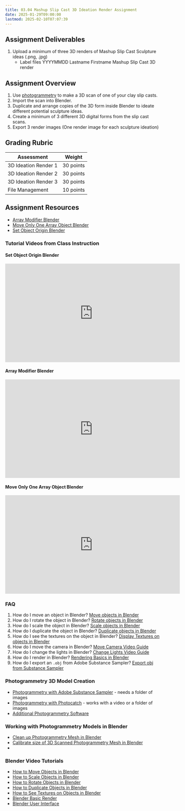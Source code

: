 ```yaml
---
title: 03.04 Mashup Slip Cast 3D Ideation Render Assignment
date: 2025-01-29T09:00:00
lastmod: 2025-02-10T07:07:39
---
```


## Assignment Deliverables

1. Upload a minimum of three 3D renders of Mashup Slip Cast Sculpture ideas (.png, .jpg)
   - Label files YYYYMMDD Lastname Firstname Mashup Slip Cast 3D render

## Assignment Overview

1. Use [photogrammetry](../../../../3d-modeling/photogrammetry.md) to make a 3D scan of one of your clay slip casts.
2. Import the scan into Blender.
3. Duplicate and arrange copies of the 3D form inside Blender to ideate different potential sculpture ideas.
4. Create a minimum of 3 different 3D digital forms from the slip cast scans.
5. Export 3 render images (One render image for each sculpture ideation)

## Grading Rubric

<div class="responsive-table-markdown">

| Assessment           | Weight    |
| -------------------- | --------- |
| 3D Ideation Render 1 | 30 points |
| 3D Ideation Render 2 | 30 points |
| 3D Ideation Render 3 | 30 points |
| File Management      | 10 points |

</div>

## Assignment Resources

- [Array Modifier Blender](https://youtu.be/VZYgIw0_QGQ)
- [Move Only One Array Object Blender](https://youtu.be/giJ822lv_dw)
- [Set Object Origin Blender](https://youtu.be/vZ3wjjNaDUM)

### Tutorial Videos from Class Instruction

<div class="video-grid">

<div class="video-card">

#### Set Object Origin Blender

<div class="iframe-16-9-container">
<iframe class="youTubeIframe" width="560" height="315" src="https://www.youtube.com/embed/vZ3wjjNaDUM?rel=0" title="YouTube video player" frameborder="0" allow="accelerometer; autoplay; clipboard-write; encrypted-media; gyroscope; picture-in-picture; web-share" allowfullscreen></iframe>
</div>
</div>

<div class="video-card">

#### Array Modifier Blender

<div class="iframe-16-9-container">
<iframe class="youTubeIframe" width="560" height="315" src="https://www.youtube.com/embed/VZYgIw0_QGQ?rel=0" title="YouTube video player" frameborder="0" allow="accelerometer; autoplay; clipboard-write; encrypted-media; gyroscope; picture-in-picture; web-share" allowfullscreen></iframe>
</div>
</div>

<div class="video-card">

#### Move Only One Array Object Blender

<div class="iframe-16-9-container">
<iframe class="youTubeIframe" width="560" height="315" src="https://www.youtube.com/embed/giJ822lv_dw?rel=0" title="YouTube video player" frameborder="0" allow="accelerometer; autoplay; clipboard-write; encrypted-media; gyroscope; picture-in-picture; web-share" allowfullscreen></iframe>
</div>
</div>

</div>

### FAQ

1. How do I move an object in Blender? [Move objects in Blender](../../../../3d-modeling/blender/how-to-move-blender.md)
2. How do I rotate the object in Blender? [Rotate objects in Blender](../../../../3d-modeling/blender/rotate-objects-blender.md)
3. How do I scale the object in Blender? [Scale objects in Blender](../../../../3d-modeling/blender/scale-objects-blender.md)
4. How do I duplicate the object in Blender? [Duplicate objects in Blender](../../../../3d-modeling/blender/display-textures-on-objects-blender.md)
5. How do I see the textures on the object in Blender? [Display Textures on objects in Blender](../../../../3d-modeling/blender/display-textures-on-objects-blender.md)
6. How do I move the camera in Blender? [Move Camera Video Guide](https://youtu.be/XLAeTAi-2gI?si=_BcabZNWRrZp9Yrf&t=163)
7. How do I change the lights in Blender? [Change Lights Video Guide](https://youtu.be/XLAeTAi-2gI&t=197)
8. How do I render in Blender? [Rendering Basics in Blender](../../../../3d-modeling/blender/rendering-basics-blender.md)
9. How do I export an `.obj` from Adobe Substance Sampler? [Export obj from Substance Sampler](../../../../3d-modeling/export-obj-from-adobe-substance-sampler.md)

### Photogrammetry 3D Model Creation

- [Photogrammetry with Adobe Substance Sampler](../../../../3d-modeling/photogrammetry-with-adobe-substance-sampler.md) - needs a folder of images
- [Photogrammetry with Photocatch](../../../../3d-modeling/photogrammetry-with-photocatch.md) - works with a video or a folder of images
- [Additional Photogrammetry Software](../../../../3d-modeling/photogrammetry-software.md)

### Working with Photogrammetry Models in Blender

- [Clean up Photogrammetry Mesh in Blender](https://youtu.be/asyItetJkbU)
- [Calibrate size of 3D Scanned Photogrammetry Mesh in Blender](https://youtu.be/MUb7I4lBSZs)
-

### Blender Video Tutorials

- [How to Move Objects in Blender](https://youtu.be/t4MtOUyOkPM)
- [How to Scale Objects in Blender](https://youtu.be/EGn3BvyRVlY)
- [How to Rotate Objects in Blender](https://youtu.be/y6nwGRkL1k4)
- [How to Duplicate Objects in Blender](https://youtu.be/XtumSUXtkHY)
- [How to See Textures on Objects in Blender](https://youtu.be/6j0aGrgFCcs)
- [Blender Basic Render](https://youtu.be/Qw8jl8mKEsY)
- [Blender User Interface](https://youtu.be/d54uJufn1pA)
